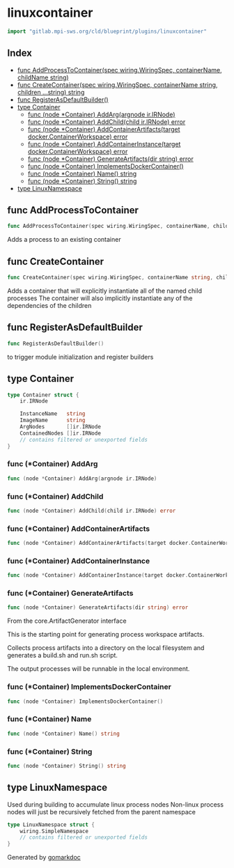 <!-- Code generated by gomarkdoc. DO NOT EDIT -->

# linuxcontainer

```go
import "gitlab.mpi-sws.org/cld/blueprint/plugins/linuxcontainer"
```

## Index

- [func AddProcessToContainer\(spec wiring.WiringSpec, containerName, childName string\)](<#AddProcessToContainer>)
- [func CreateContainer\(spec wiring.WiringSpec, containerName string, children ...string\) string](<#CreateContainer>)
- [func RegisterAsDefaultBuilder\(\)](<#RegisterAsDefaultBuilder>)
- [type Container](<#Container>)
  - [func \(node \*Container\) AddArg\(argnode ir.IRNode\)](<#Container.AddArg>)
  - [func \(node \*Container\) AddChild\(child ir.IRNode\) error](<#Container.AddChild>)
  - [func \(node \*Container\) AddContainerArtifacts\(target docker.ContainerWorkspace\) error](<#Container.AddContainerArtifacts>)
  - [func \(node \*Container\) AddContainerInstance\(target docker.ContainerWorkspace\) error](<#Container.AddContainerInstance>)
  - [func \(node \*Container\) GenerateArtifacts\(dir string\) error](<#Container.GenerateArtifacts>)
  - [func \(node \*Container\) ImplementsDockerContainer\(\)](<#Container.ImplementsDockerContainer>)
  - [func \(node \*Container\) Name\(\) string](<#Container.Name>)
  - [func \(node \*Container\) String\(\) string](<#Container.String>)
- [type LinuxNamespace](<#LinuxNamespace>)


<a name="AddProcessToContainer"></a>
## func AddProcessToContainer

```go
func AddProcessToContainer(spec wiring.WiringSpec, containerName, childName string)
```

Adds a process to an existing container

<a name="CreateContainer"></a>
## func CreateContainer

```go
func CreateContainer(spec wiring.WiringSpec, containerName string, children ...string) string
```

Adds a container that will explicitly instantiate all of the named child processes The container will also implicitly instantiate any of the dependencies of the children

<a name="RegisterAsDefaultBuilder"></a>
## func RegisterAsDefaultBuilder

```go
func RegisterAsDefaultBuilder()
```

to trigger module initialization and register builders

<a name="Container"></a>
## type Container



```go
type Container struct {
    ir.IRNode

    InstanceName   string
    ImageName      string
    ArgNodes       []ir.IRNode
    ContainedNodes []ir.IRNode
    // contains filtered or unexported fields
}
```

<a name="Container.AddArg"></a>
### func \(\*Container\) AddArg

```go
func (node *Container) AddArg(argnode ir.IRNode)
```



<a name="Container.AddChild"></a>
### func \(\*Container\) AddChild

```go
func (node *Container) AddChild(child ir.IRNode) error
```



<a name="Container.AddContainerArtifacts"></a>
### func \(\*Container\) AddContainerArtifacts

```go
func (node *Container) AddContainerArtifacts(target docker.ContainerWorkspace) error
```



<a name="Container.AddContainerInstance"></a>
### func \(\*Container\) AddContainerInstance

```go
func (node *Container) AddContainerInstance(target docker.ContainerWorkspace) error
```



<a name="Container.GenerateArtifacts"></a>
### func \(\*Container\) GenerateArtifacts

```go
func (node *Container) GenerateArtifacts(dir string) error
```

From the core.ArtifactGenerator interface

This is the starting point for generating process workspace artifacts.

Collects process artifacts into a directory on the local filesystem and generates a build.sh and run.sh script.

The output processes will be runnable in the local environment.

<a name="Container.ImplementsDockerContainer"></a>
### func \(\*Container\) ImplementsDockerContainer

```go
func (node *Container) ImplementsDockerContainer()
```



<a name="Container.Name"></a>
### func \(\*Container\) Name

```go
func (node *Container) Name() string
```



<a name="Container.String"></a>
### func \(\*Container\) String

```go
func (node *Container) String() string
```



<a name="LinuxNamespace"></a>
## type LinuxNamespace

Used during building to accumulate linux process nodes Non\-linux process nodes will just be recursively fetched from the parent namespace

```go
type LinuxNamespace struct {
    wiring.SimpleNamespace
    // contains filtered or unexported fields
}
```

Generated by [gomarkdoc](<https://github.com/princjef/gomarkdoc>)
